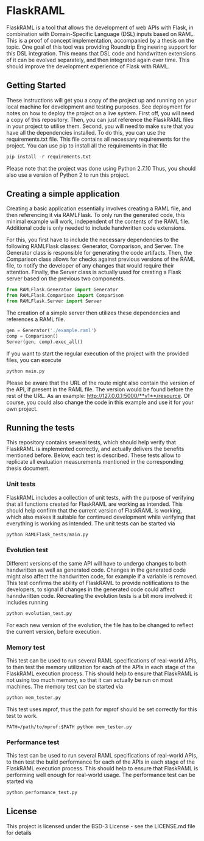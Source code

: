 # FlaskRAML
FlaskRAML is a tool that allows the development of web APIs with Flask, in combination with Domain-Specific Language (DSL) inputs based on RAML. This is a proof of concept implementation, accompanied by a thesis on the topic. One goal of this tool was providing Roundtrip Engineering support for this DSL integration. This means that DSL code and handwritten extensions of it can be evolved separately, and then integrated again over time. This should improve the development experience of Flask with RAML.

## Getting Started
These instructions will get you a copy of the project up and running on your local machine for development and testing purposes. See deployment for notes on how to deploy the project on a live system. First off, you will need a copy of this repository. Then, you can just reference the FlaskRAML files in your project to utilise them. Second, you will need to make sure that you have all the dependencies installed. To do this, you can use the requirements.txt file. This file contains all necessary requirements for the project. You can use pip to install all the requirements in that file
``` python
pip install -r requirements.txt
```
Please note that the project was done using Python 2.7.10 Thus, you should also use a version of Python 2 to run this project.

## Creating a simple application
Creating a basic application essentially involves creating a RAML file, and then referencing it via RAMLFlask. To only run the generated code, this minimal example will work, independent of the contents of the RAML file. Additional code is only needed to include handwritten code extensions.

For this, you first have to include the necessary dependencies to the following RAMLFlask classes: Generator, Comparison, and Server. The Generator class is responsible for generating the code artifacts. Then, the Comparison class allows for checks against previous versions of the RAML file, to notify the developer of any changes that would require their attention. Finally, the Server class is actually used for creating a Flask server based on the previous two components.
``` python
from RAMLFlask.Generator import Generator
from RAMLFlask.Comparison import Comparison
from RAMLFlask.Server import Server
```
The creation of a simple server then utilizes these dependencies and references a RAML file.
``` python
gen = Generator('./example.raml')
comp = Comparison()
Server(gen, comp).exec_all()
```

If you want to start the regular execution of the project with the provided files, you can execute
``` python
python main.py
```
Please be aware that the URL of the route might also contain the version of the API, if present in the RAML file. The version would be found before the rest of the URL. As an example: http://127.0.0.1:5000/**v1**/resource. Of course, you could also change the code in this example and use it for your own project.

## Running the tests
This repository contains several tests, which should help verify that FlaskRAML is implemented correctly, and actually delivers the benefits mentioned before. Below, each test is described. These tests allow to replicate all evaluation measurements mentioned in the corresponding thesis document.

### Unit tests
FlaskRAML includes a collection of unit tests, with the purpose of verifying that all functions created for FlaskRAML are working as intended. This should help confirm that the current version of FlaskRAML is working, which also makes it suitable for continued development while verifying that everything is working as intended. The unit tests can be started via
``` python
python RAMLFlask_tests/main.py
```

### Evolution test
Different versions of the same API will have to undergo changes to both handwritten as well as generated code. Changes in the generated code might also affect the handwritten code, for example if a variable is removed. This test confirms the ability of FlaskRAML to provide notifications to the developers, to signal if changes in the generated code could affect hanndwritten code. Recreating the evolution tests is a bit more involved: it includes running
``` python
python evolution_test.py
```
For each new version of the evolution, the file has to be changed to reflect the current version, before execution.

### Memory test
This test can be used to run several RAML specifications of real-world APIs, to then test the memory utilization for each of the APIs in each stage of the FlaskRAML execution process. This should help to ensure that FlaskRAML is not using too much memory, so that it can actually be run on most machines. The memory test can be started via
``` python
python mem_tester.py
```
This test uses mprof, thus the path for mprof should be set correctly for this test to work.
```
PATH=/path/to/mprof:$PATH python mem_tester.py
```

### Performance test
This test can be used to run several RAML specifications of real-world APIs, to then test the build performance for each of the APIs in each stage of the FlaskRAML execution process. This should help to ensure that FlaskRAML is performing well enough for real-world usage. The performance test can be started via
``` python
python performance_test.py
```

## License
This project is licensed under the BSD-3 License - see the LICENSE.md file for details
